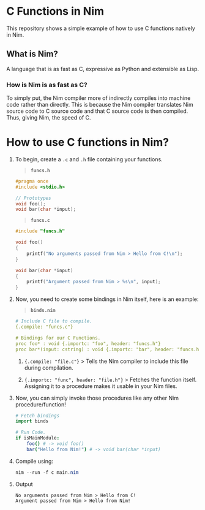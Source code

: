 # C Functions in Nim
 
This repository shows a simple example of how to use C functions natively in Nim.

## What is Nim?
A language that is as fast as C, expressive as Python and extensible as Lisp.

### How is Nim is as fast as C?
To simply put, the Nim compiler more of indirectly compiles into machine code rather than directly.
This is because the Nim compiler translates Nim source code to C source code and that C source code is then compiled.
Thus, giving Nim, the speed of C.

# How to use C functions in Nim?

1. To begin, create a `.c` and `.h` file containing your functions.

    > **`funcs.h`**
    ```c
    #pragma once
    #include <stdio.h>

    // Prototypes
    void foo();
    void bar(char *input);
    ```

    > **`funcs.c`**
    ```c
    #include "funcs.h"

    void foo()
    {
        printf("No arguments passed from Nim > Hello from C!\n");
    }

    void bar(char *input)
    {
        printf("Argument passed from Nim > %s\n", input);
    }
    ```

2. Now, you need to create some bindings in Nim itself, here is an example:

    > **`binds.nim`**
    ```nim
    # Include C file to compile.
    {.compile: "funcs.c"}

    # Bindings for our C Functions.
    proc foo* : void {.importc: "foo", header: "funcs.h"}
    proc bar*(input: cstring) : void {.importc: "bar", header: "funcs.h"}
    ```
    1. `{.compile: "file.c"}` > Tells the Nim compiler to include this file during compilation.                 

    2. `{.importc: "func", header: "file.h"}` > Fetches the function itself. Assigning it to a procedure makes it usable in your Nim files.

3. Now, you can simply invoke those procedures like any other Nim procedure/function!
   
    ```nim
    # Fetch bindings
    import binds

    # Run Code.
    if isMainModule:
        foo() # -> void foo()
        bar("Hello from Nim!") # -> void bar(char *input)
    ```

4. Compile using:
   ```powershell
   nim --run -f c main.nim
   ```

5. Output
    ```
    No arguments passed from Nim > Hello from C!
    Argument passed from Nim > Hello from Nim!
    ```